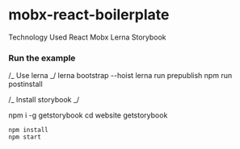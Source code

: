 # mobx-react-boilerplate

Technology Used
React
Mobx
Lerna
Storybook

### Run the example

/_ Use lerna _/
lerna bootstrap --hoist
lerna run prepublish
npm run postinstall

/_ Install storybook _/

npm i -g getstorybook
cd website
getstorybook

```
npm install
npm start
```
